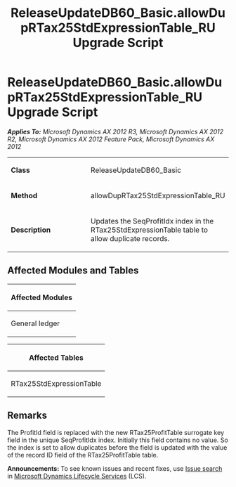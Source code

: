 ﻿---
title: ReleaseUpdateDB60_Basic.allowDupRTax25StdExpressionTable_RU Upgrade Script
TOCTitle: ReleaseUpdateDB60_Basic.allowDupRTax25StdExpressionTable_RU Upgrade Script
ms:assetid: 1cc3620d-1e2c-969f-4647-dd983fdcf8aa
ms:mtpsurl: https://msdn.microsoft.com/en-us/library/JJ718714(v=AX.60)
ms:contentKeyID: 49706997
ms.date: 05/18/2015
mtps_version: v=AX.60
---

# ReleaseUpdateDB60\_Basic.allowDupRTax25StdExpressionTable\_RU Upgrade Script 


_**Applies To:** Microsoft Dynamics AX 2012 R3, Microsoft Dynamics AX 2012 R2, Microsoft Dynamics AX 2012 Feature Pack, Microsoft Dynamics AX 2012_

<table>
<colgroup>
<col style="width: 50%" />
<col style="width: 50%" />
</colgroup>
<tbody>
<tr class="odd">
<td><p><strong>Class</strong></p></td>
<td><p>ReleaseUpdateDB60_Basic</p></td>
</tr>
<tr class="even">
<td><p><strong>Method</strong></p></td>
<td><p>allowDupRTax25StdExpressionTable_RU</p></td>
</tr>
<tr class="odd">
<td><p><strong>Description</strong></p></td>
<td><p>Updates the SeqProfitIdx index in the RTax25StdExpressionTable table to allow duplicate records.</p></td>
</tr>
</tbody>
</table>


## Affected Modules and Tables

<table>
<colgroup>
<col style="width: 100%" />
</colgroup>
<thead>
<tr class="header">
<th><p>Affected Modules</p></th>
</tr>
</thead>
<tbody>
<tr class="odd">
<td><p>General ledger</p></td>
</tr>
</tbody>
</table>


<table>
<colgroup>
<col style="width: 100%" />
</colgroup>
<thead>
<tr class="header">
<th><p>Affected Tables</p></th>
</tr>
</thead>
<tbody>
<tr class="odd">
<td><p>RTax25StdExpressionTable</p></td>
</tr>
</tbody>
</table>


## Remarks

The ProfitId field is replaced with the new RTax25ProfitTable surrogate key field in the unique SeqProfitIdx index. Initially this field contains no value. So the index is set to allow duplicates before the field is updated with the value of the record ID field of the RTax25ProfitTable table.

  
**Announcements:** To see known issues and recent fixes, use [Issue search](http://go.microsoft.com/fwlink/?linkid=389258) in [Microsoft Dynamics Lifecycle Services](http://go.microsoft.com/fwlink/?linkid=306505) (LCS).

